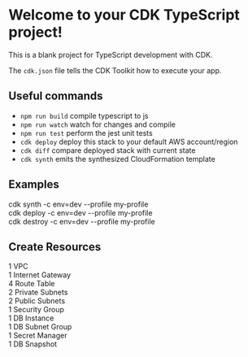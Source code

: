 # Welcome to your CDK TypeScript project!

This is a blank project for TypeScript development with CDK.

The `cdk.json` file tells the CDK Toolkit how to execute your app.

## Useful commands

 * `npm run build`   compile typescript to js
 * `npm run watch`   watch for changes and compile
 * `npm run test`    perform the jest unit tests
 * `cdk deploy`      deploy this stack to your default AWS account/region
 * `cdk diff`        compare deployed stack with current state
 * `cdk synth`       emits the synthesized CloudFormation template

## Examples
cdk synth -c env=dev --profile my-profile <br />
cdk deploy -c env=dev --profile my-profile <br />
cdk destroy -c env=dev --profile my-profile <br />

## Create Resources
1   VPC <br />
1 Internet Gateway <br />
4 Route Table <br />
2 Private Subnets <br />
2 Public Subnets <br />
1 Security Group <br />
1 DB Instance <br />
1 DB Subnet Group <br />
1 Secret Manager <br />
1 DB Snapshot <br />

